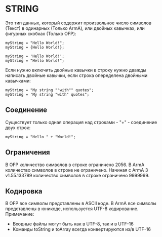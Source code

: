 # STRING
Это тип данных, который содержит произвольное число символов (Текст) в одинарных (Только ArmA), или двойных кавычках, или фигурных скобках (Только OFP):
```
myString = "Hello World!";
myString = {Hello World!};
```
```
myString = 'Hello World!';
myString = "Hello World!";
```
Если нужно включить двойные кавычки в строку нужно дважды написать двойные кавычки, если строка опеределена двойными кавычками:
```
myString = "My string ""with"" quotes";
myString = 'My string "with" quotes";
```
## Соединение
Существует только одная операция над строками - "+" - соединение двух строк:
```
myString = "Hello " + "World!";
```
## Ограничения
В OFP количество символов в строке ограничено 2056.
В ArmA количество символов в строке не ограничено.
Начиная с ArmA 3 v1.55.133789 количество символов в строке ограничено 9999999.
## Кодировка
В OFP все символы представлены в ASCII коде.
В ArmA все символы представлены в юникоде, используется UTF-8 кодирование.
Примечание:
* Входные файлы могут быть как в UTF-8, так и в UTF-16
* Команды toString и toArray всегда конвертируются из/в UTF-16